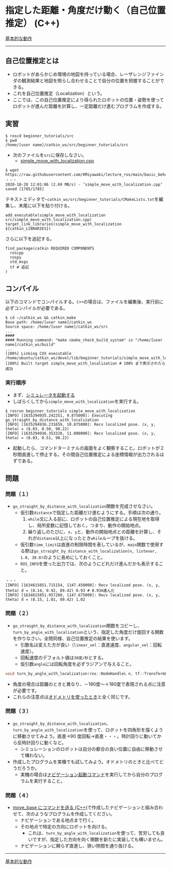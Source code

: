 # 指定した距離・角度だけ動く（自己位置推定） (C++)

[基本的な動作](./Home.md)

---

## 自己位置推定とは

- ロボットがあらかじめ環境の地図を持っている場合、レーザレンジファインダの観測結果と地図を照らし合わせることで自分の位置を把握することができる。
- これを自己位置推定（Localization）という。
- ここでは、この自己位置推定により得られたロボットの位置・姿勢を使ってロボットが進んだ距離を計算し、一定距離だけ進むプログラムを作成する。

## 実習

```shell
$ roscd beginner_tutorials/src
$ pwd
/home/[user name]/catkin_ws/src/beginner_tutorials/src
```

- 次のファイルを`src`に保存しなさい。
  - [simple_move_with_localization.cpp](https://raw.githubusercontent.com/KMiyawaki/lecture_ros/main/basic_behaviors/simple_move/simple_move_with_localization.cpp)

```shell
$ wget https://raw.githubusercontent.com/KMiyawaki/lecture_ros/main/basic_behaviors/simple_move/simple_move_with_localization.cpp
・・・
2020-10-28 12:01:06 (2.69 MB/s) - ‘simple_move_with_localization.cpp’ saved [1785/1785]
```

テキストエディタで`~catkin_ws/src/beginner_tutorials/CMakeLists.txt`を編集し、末尾に以下を貼り付ける。

```text
add_executable(simple_move_with_localization src/simple_move_with_localization.cpp)
target_link_libraries(simple_move_with_localization ${catkin_LIBRARIES})
```

さらに以下を追記する。

```text
find_package(catkin REQUIRED COMPONENTS
  roscpp
  rospy
  std_msgs
  tf # 追記
)
```

## コンパイル

以下のコマンドでコンパイルする。`C++`の場合は、ファイルを編集後、実行前に必ずコンパイルが必要である。

```shell
$ cd ~/catkin_ws && catkin_make
Base path: /home/[user name]/catkin_ws
Source space: /home/[user name]/catkin_ws/src
...
####
#### Running command: "make cmake_check_build_system" in "/home/[user name]/catkin_ws/build"
...
[100%] Linking CXX executable /home/ubuntu/catkin_ws/devel/lib/beginner_tutorials/simple_move_with_localization
[100%] Built target simple_move_with_localization # 100% まで表示されたら成功
```

### 実行順序

- まず、[シミュレータを起動する](../stage_simulator/stage_simulator_01.md)
- しばらくしてから`simple_move_with_localization`を実行する。

```shell
$ rosrun beginner_tutorials simple_move_with_localization
[INFO] [1635294935.242251, 9.875000]: Executing go_straight_by_distance_with_localization
[INFO] [1635294936.231659, 10.875000]: Recv localized pose. (x, y, theta) = (8.03, 0.50, 90.22)
[INFO] [1635294936.353328, 11.000000]: Recv localized pose. (x, y, theta) = (8.03, 0.51, 90.22)
```

- 起動したら、コマンドターミナルの画面をよく観察すること。ロボットが２秒間直進して停止する。その間自己位置推定による座標情報が出力されるはずである。

## 問題

### 問題（１）

- `go_straight_by_distance_with_localization`関数を完成させなさい。
  - 仮引数`distance`で指定した距離だけ進むようにする。手順は次の通り。
    1. `while`文に入る前に、ロボットの自己位置推定による現在地を取得し、局所変数に記憶しておく。つまり、動作の開始地点。
    2. 繰り返しのたびに、`x`、`y`と、動作の開始地点との距離を計算し、それが`distance`以上になったとき`while`ループを抜ける。
  - 仮引数`time_limit`は直進の制限時間を表しているが、`main`関数で使用する際は`go_straight_by_distance_with_localization(n, listener, 1.0, 30.0)`のように長めにしておくこと。
  - `ROS_INFO`を使った出力では、次のようにどれだけ進んだかも表示すること。

```shell
・・・
[INFO] [1634615851.715154, 1147.450000]: Recv localized pose. (x, y, theta) d = (8.14, 0.92, 89.42) 0.93 # 0.93m進んだ
[INFO] [1634615851.957260, 1147.675000]: Recv localized pose. (x, y, theta) d = (8.15, 1.01, 89.42) 1.02
```

### 問題（２）

- `go_straight_by_distance_with_localization`関数をコピーし、`turn_by_angle_with_localization`という、指定した角度だけ旋回する関数を作りなさい。全問同様、自己位置推定の結果を使います。
  - 引数名は変えた方が良い（`linear_vel`：直進速度、`angular_vel`：回転速度）。
  - 回転速度のデフォルト値は`30度/秒`とする。
  - 仮引数`angle`には回転角度を必ずラジアンで与えること。

```c++
void turn_by_angle_with_localization(ros::NodeHandle& n, tf::TransformListener &listener, double angle, double time_limit=999, double angular_vel=???, const std::string &cmd_vel = "/cmd_vel") // 初期値はどうする？
```

- 角度の場合は距離のときと異なり、－180度～＋180度で表現される点に注意が必要です。
- これらの注意点は[オドメトリを使ったとき](./simple_move_cpp_02.md#問題２)と全く同じです。

### 問題（３）

- `go_straight_by_distance_with_localization`、`turn_by_angle_with_localization`を使って、ロボットを四角形を描くように移動させてみよう。直進->90 度回転->直進・・・。時計回りに動いてから反時計回りに動くなど。
  - シミュレーションのロボットは自分の都合の良い位置に自由に移動させて構わない。
- 作成したプログラムを実機でも試してみよう。オドメトリのときと比べてどうだろうか。
  - 実機の場合は[ナビゲーション起動コマンド](https://github.com/KMiyawaki/oit_navigation_minibot_light_01#%E3%83%8A%E3%83%93%E3%82%B2%E3%83%BC%E3%82%B7%E3%83%A7%E3%83%B3)を実行してから自分のプログラムを実行すること。

### 問題（４）

- [move_base にコマンドを送る (C++)](../stage_simulator/navigation_action_server_cpp.md)で作成したナビゲーションと組み合わせて、次のようなプログラムを作成してください。
  - ナビゲーションである地点まで行く。
  - その地点で特定の方向にロボットを向ける。
    - これは、`turn_by_angle_with_localization`を使って、苦労しても良いですが、指定した方向を向く関数を新たに実装しても構いません。
  - ナビゲーションに頼らず直進し、狭い隙間を通り抜ける。

---

[基本的な動作](./Home.md)
